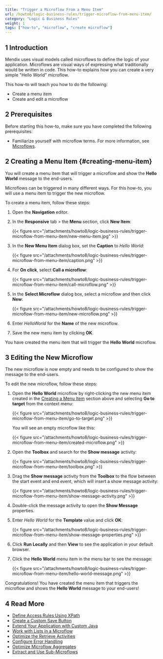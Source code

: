 ```yaml
---
title: "Trigger a Microflow From a Menu Item"
url: /howto8/logic-business-rules/trigger-microflow-from-menu-item/
category: "Logic & Business Rules"
weight: 1
tags: ["how-to", "microflow", "create microflow"]
---
```


## 1 Introduction

Mendix uses visual models called microflows to define the logic of your application. Microflows are visual ways of expressing what traditionally would be written in code. This how-to explains how you can create a very simple "Hello World" microflow.

This how-to will teach you how to do the following:

* Create a menu item
* Create and edit a microflow

## 2 Prerequisites

Before starting this how-to, make sure you have completed the following prerequisites:

* Familiarize yourself with microflow terms. For more information, see [Microflows](/refguide8/microflows/). 

## 2 Creating a Menu Item {#creating-menu-item}

You will create a menu item that will trigger a microflow and show the **Hello World** message to the end-users. 

Microflows can be triggered in many different ways. For this how-to, you will use a menu item to trigger the new microflow.

To create a menu item, follow these steps:

1. Open the **Navigation** editor.
2. In the **Responsive** tab > the **Menu** section, click **New Item**:

    {{< figure src="/attachments/howto8/logic-business-rules/trigger-microflow-from-menu-item/new-menu-item.jpg" >}}

3. In the **New Menu Item** dialog box, set the **Caption** to *Hello World*:

    {{< figure src="/attachments/howto8/logic-business-rules/trigger-microflow-from-menu-item/caption.png" >}}

4. For **On click**, select **Call a microflow**:

    {{< figure src="/attachments/howto8/logic-business-rules/trigger-microflow-from-menu-item/call-microflow.png" >}}

5. In the **Select Microflow** dialog box, select a microflow and then click **New**:

    {{< figure src="/attachments/howto8/logic-business-rules/trigger-microflow-from-menu-item/new-microflow.png" >}}

6. Enter *HelloWorld* for the **Name** of the new microflow.
7. Save the new menu item by clicking **OK**.

You have created the menu item that will trigger the **Hello World** microflow. 

## 3 Editing the New Microflow

The new microflow is now empty and needs to be configured to show the message to the end-users.

To edit the new microflow, follow these steps:

1. Open the **Hello World** microflow by right-clicking the new menu item created in the [Creating a Menu Item](#creating-menu-item) section above and selecting **Go to target** from the context menu:

    {{< figure src="/attachments/howto8/logic-business-rules/trigger-microflow-from-menu-item/go-to-target.png" >}}

    You will see an empty microflow like this:

    {{< figure src="/attachments/howto8/logic-business-rules/trigger-microflow-from-menu-item/created-microflow.png" >}}

2. Open the **Toolbox** and search for the **Show message** activity:

    {{< figure src="/attachments/howto8/logic-business-rules/trigger-microflow-from-menu-item/toolbox.png" >}}

3. Drag the **Show message** activity from the **Toolbox** to the flow between the start event and end event, which will insert a show message activity:

    {{< figure src="/attachments/howto8/logic-business-rules/trigger-microflow-from-menu-item/show-message-activity.png" >}}

4. Double-click the message activity to open the **Show Message** properties.
5. Enter *Hello World* for the **Template** value and click **OK**:

    {{< figure src="/attachments/howto8/logic-business-rules/trigger-microflow-from-menu-item/show-message-properties.png" >}}

6. Click **Run Locally** and then **View** to see the application in your default browser.
7. Click the **Hello World** menu item in the menu bar to see the message:

    {{< figure src="/attachments/howto8/logic-business-rules/trigger-microflow-from-menu-item/hello-world-message.png" >}}

Congratulations! You have created the menu item that triggers the microflow and shows the **Hello World** message to your end-users! 

## 4 Read More

* [Define Access Rules Using XPath](/howto8/logic-business-rules/define-access-rules-using-xpath/)
* [Create a Custom Save Button](/howto8/logic-business-rules/create-a-custom-save-button/)
* [Extend Your Application with Custom Java](/howto8/logic-business-rules/extending-your-application-with-custom-java/)
* [Work with Lists in a Microflow](/howto8/logic-business-rules/working-with-lists-in-a-microflow/)
* [Optimize the Retrieve Activities](/howto8/logic-business-rules/optimizing-retrieve-activities/)
* [Configure Error Handling](/howto8/logic-business-rules/set-up-error-handling/)
* [Optimize Microflow Aggregates](/howto8/logic-business-rules/optimizing-microflow-aggregates/)
* [Extract and Use Sub-Microflows](/howto8/logic-business-rules/extract-and-use-sub-microflows/)
